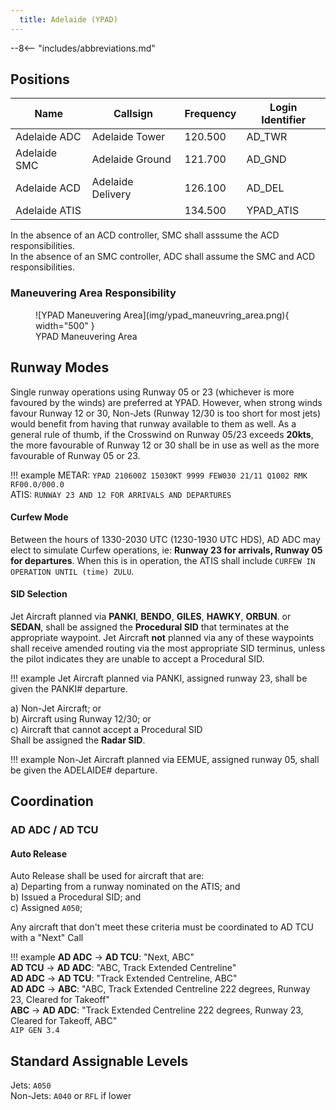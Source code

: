 ```yaml
---
  title: Adelaide (YPAD)
---
```


--8<-- "includes/abbreviations.md"

## Positions

| Name               | Callsign       | Frequency        | Login Identifier                         |
| ------------------ | -------------- | ---------------- | ---------------------------------------- |
| Adelaide ADC    | Adelaide Tower   | 120.500          | AD_TWR                                   |
| Adelaide SMC    | Adelaide Ground  | 121.700          | AD_GND                                   |
| Adelaide ACD         | Adelaide Delivery| 126.100          | AD_DEL                                   |
| Adelaide ATIS        |                | 134.500         | YPAD_ATIS                                |

In the absence of an ACD controller, SMC shall asssume the ACD responsibilities.  
In the absence of an SMC controller, ADC shall assume the SMC and ACD responsibilities.

### Maneuvering Area Responsibility

<figure markdown>
![YPAD Maneuvering Area](img/ypad_maneuvring_area.png){ width="500" }
  <figcaption>YPAD Maneuvering Area</figcaption>
</figure>

## Runway Modes
Single runway operations using Runway 05 or 23 (whichever is more favoured by the winds) are preferred at YPAD. However, when strong winds favour Runway 12 or 30, Non-Jets (Runway 12/30 is too short for most jets) would benefit from having that runway available to them as well. As a general rule of thumb, if the Crosswind on Runway 05/23 exceeds **20kts**, the more favourable of Runway 12 or 30 shall be in use as well as the more favourable of Runway 05 or 23.

!!! example
    METAR: `YPAD 210600Z 15030KT 9999 FEW030 21/11 Q1002 RMK RF00.0/000.0`  
    ATIS: `RUNWAY 23 AND 12 FOR ARRIVALS AND DEPARTURES`

#### Curfew Mode

Between the hours of 1330-2030 UTC (1230-1930 UTC HDS), AD ADC may elect to simulate Curfew operations, ie: **Runway 23 for arrivals, Runway 05 for departures**. When this is in operation, the ATIS shall include `CURFEW IN OPERATION UNTIL (time) ZULU`.

#### SID Selection

Jet Aircraft planned via **PANKI**, **BENDO**, **GILES**, **HAWKY**, **ORBUN**. or **SEDAN**, shall be assigned the **Procedural SID** that terminates at the appropriate waypoint. Jet Aircraft **not** planned via any of these waypoints shall receive amended routing via the most appropriate SID terminus, unless the pilot indicates they are unable to accept a Procedural SID.

!!! example
    Jet Aircraft planned via PANKI, assigned runway 23, shall be given the PANKI# departure.

a) Non-Jet Aircraft; or  
b) Aircraft using Runway 12/30; or  
c) Aircraft that cannot accept a Procedural SID  
Shall be assigned the **Radar SID**.

!!! example
    Non-Jet Aircraft planned via EEMUE, assigned runway 05, shall be given the ADELAIDE# departure.

## Coordination
### AD ADC / AD TCU
#### Auto Release

Auto Release shall be used for aircraft that are:    
a) Departing from a runway nominated on the ATIS; and  
b) Issued a Procedural SID; and   
c) Assigned `A050`;

Any aircraft that don't meet these criteria must be coordinated to AD TCU with a "Next" Call

!!! example
    **AD ADC** -> **AD TCU**: "Next, ABC"  
    **AD TCU** -> **AD ADC**: "ABC, Track Extended Centreline"  
    **AD ADC** -> **AD TCU**: "Track Extended Centreline, ABC"  
    **AD ADC** -> **ABC**: "ABC, Track Extended Centreline 222 degrees, Runway 23, Cleared for Takeoff"  
    **ABC** -> **AD ADC**: "Track Extended Centreline 222 degrees, Runway 23, Cleared for Takeoff, ABC"  
    `AIP GEN 3.4`

## Standard Assignable Levels

Jets: `A050`  
Non-Jets: `A040` or `RFL` if lower